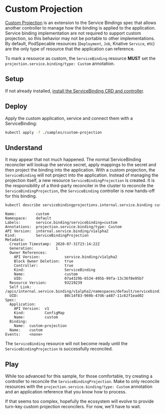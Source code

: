 # Custom Projection

[Custom Projection][custom-projection] is an extension to the Service Bindings spec that allows another controller to manage how the binding is applied to the application.
Service binding implementation are not required to support custom projection, so this behavior may not be portable to other implementations.
By default, PodSpecable resources (`Deployment`, `Job`, Knative `Service`, etc) are the only type of resource that the application can reference.

To mark a resource as custom, the `ServiceBinding` resource **MUST** set the `projection.service.binding/type: Custom` annotation.

## Setup

If not already installed, [install the ServiceBinding CRD and controller][install].

## Deploy

Apply the custom application, service and connect them with a ServiceBinding:

```sh
kubectl apply -f ./samples/custom-projection
```

## Understand

It may appear that not much happened.
The normal ServiceBinding reconciler will lookup the service secret, apply mappings to the secret and then project the binding into the application.
With a custom projection, the `ServiceBinding` will not project into the application.
Instead of managing the projection itself, a new resource `ServiceBindingProjection` is created.
It is the responsibility of a third-party reconciler in the cluster to reconcile the `ServiceBindingProjection`, the `ServiceBinding` controller is now hands-off for this binding.

```sh
kubectl describe servicebindingprojections.internal.service.binding custom
```

```
Name:         custom
Namespace:    default
Labels:       service.binding/servicebinding=custom
Annotations:  projection.service.binding/type: Custom
API Version:  internal.service.binding/v1alpha2
Kind:         ServiceBindingProjection
Metadata:
  Creation Timestamp:  2020-07-31T23:14:22Z
  Generation:          1
  Owner References:
    API Version:           service.binding/v1alpha2
    Block Owner Deletion:  true
    Controller:            true
    Kind:                  ServiceBinding
    Name:                  custom
    UID:                   07a4329b-6534-495b-99fa-13c36f8e95b7
  Resource Version:        93219239
  Self Link:               /apis/internal.service.binding/v1alpha2/namespaces/default/servicebindingprojections/custom
  UID:                     80c14f83-969b-47d6-a487-11c62f1ead02
Spec:
  Application:
    API Version:  v1
    Kind:         ConfigMap
    Name:         custom
  Binding:
    Name:  custom-projection
  Name:    custom
Events:    <none>
```

The `ServiceBinding` resource will not become ready until the `ServiceBindingProjection` is successfully reconciled.

## Play

While too advanced for this sample, for those comfortable, try creating a controller to reconcile the `ServiceBindingProjection`.
Make to only reconcile resources with the `projection.service.binding/type: Custom` annotation and an application reference that you know how to process.

If that seems too complex, hopefully the ecosystem will evolve to provide turn-key custom projection reconcilers.
For now, we'll have to wait.

[custom-projection]: https://github.com/k8s-service-bindings/spec/#custom-projection
[install]: ../../README.md#try-it-out

